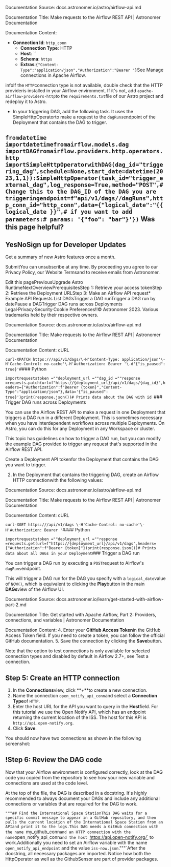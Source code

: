 Documentation Source:
docs.astronomer.io/astro/airflow-api.md

Documentation Title:
Make requests to the Airflow REST API | Astronomer Documentation

Documentation Content:
* **Connection Id**: `http_conn`
	* **Connection Type**: HTTP
	* **Host**: ``
	* **Schema**: `https`
	* **Extras**:`{"Content-Type":"application/json","Authorization":"Bearer "}`See Manage connections in Apache Airflow.

infoIf the `HTTP`connection type is not available, double check that the HTTP provideris installed in your Airflow environment. If it's not, add `apache-airflow-providers-http`to the `requirements.txt`file of our Astro project and redeploy it to Astro.

- In your triggering DAG, add the following task. It uses the SimpleHttpOperatorto make a request to the `dagRuns`endpoint of the Deployment that contains the DAG to trigger.

`fromdatetime importdatetimefromairflow.models.dag importDAGfromairflow.providers.http.operators.http importSimpleHttpOperatorwithDAG(dag_id="triggering_dag",schedule=None,start_date=datetime(2023,1,1)):SimpleHttpOperator(task_id="trigger_external_dag",log_response=True,method="POST",# Change this to the DAG_ID of the DAG you are triggeringendpoint=f"api/v1/dags//dagRuns",http_conn_id="http_conn",data={"logical_date":"{{ logical_date }}",# if you want to add parameters:# params: '{"foo": "bar"}'})`
Was this page helpful?
----------------------

YesNoSign up for Developer Updates
-----------------------------

Get a summary of new Astro features once a month.

SubmitYou can unsubscribe at any time. By proceeding you agree to our Privacy Policy, our Website Termsand to receive emails from Astronomer.

Edit this pagePreviousUpgrade Astro RuntimeNextOverviewPrerequisitesStep 1: Retrieve your access tokenStep 2: Retrieve the Deployment URLStep 3: Make an Airflow API request* Example API Requests
	List DAGsTrigger a DAG runTrigger a DAG run by datePause a DAGTrigger DAG runs across Deployments
Legal·Privacy·Security·Cookie Preferences!!© Astronomer 2023. Various trademarks held by their respective owners.



Documentation Source:
docs.astronomer.io/astro/airflow-api.md

Documentation Title:
Make requests to the Airflow REST API | Astronomer Documentation

Documentation Content:
cURL​

`curl-XPATCH https:///api/v1/dags/\-H'Content-Type: application/json'\-H'Cache-Control: no-cache'\-H'Authorization: Bearer '\-d'{"is_paused": true}'`#### Python​

`importrequeststoken =""deployment_url =""dag_id =""response =requests.patch(url=f"https://{deployment_url}/api/v1/dags/{dag_id}",headers={"Authorization":f"Bearer {token}","Content-Type":"application/json"},data='{"is_paused": true}')print(response.json())# Prints data about the DAG with id `### Trigger DAG runs across Deployments​

You can use the Airflow REST API to make a request in one Deployment that triggers a DAG run in a different Deployment. This is sometimes necessary when you have interdependent workflows across multiple Deployments. On Astro, you can do this for any Deployment in any Workspace or cluster.

This topic has guidelines on how to trigger a DAG run, but you can modify the example DAG provided to trigger any request that's supported in the Airflow REST API.

Create a Deployment API tokenfor the Deployment that contains the DAG you want to trigger.

2. In the Deployment that contains the triggering DAG, create an Airflow HTTP connectionwith the following values:



Documentation Source:
docs.astronomer.io/astro/airflow-api.md

Documentation Title:
Make requests to the Airflow REST API | Astronomer Documentation

Documentation Content:
cURL​

`curl-XGET https:///api/v1/dags \-H'Cache-Control: no-cache'\-H'Authorization: Bearer '`#### Python​

`importrequeststoken =""deployment_url =""response =requests.get(url=f"https://{deployment_url}/api/v1/dags",headers={"Authorization":f"Bearer {token}"})print(response.json())# Prints data about all DAGs in your Deployment`### Trigger a DAG run​

You can trigger a DAG run by executing a `POST`request to Airflow's `dagRuns`endpoint.

This will trigger a DAG run for the DAG you specify with a `logical_date`value of `NOW()`, which is equivalent to clicking the **Play**button in the main **DAGs**view of the Airflow UI.



Documentation Source:
docs.astronomer.io/learn/get-started-with-airflow-part-2.md

Documentation Title:
Get started with Apache Airflow, Part 2: Providers, connections, and variables | Astronomer Documentation

Documentation Content:
4. Enter your **GitHub Access Token**in the GitHub Access Token field. If you need to create a token, you can follow the official GitHub documentation.
5. Save the connection by clicking the **Save**button.

Note that the option to test connections is only available for selected connection types and disabled by default in Airflow 2.7+, see Test a connection.

Step 5: Create an HTTP connection​
----------------------------------

1. In the **Connections**view, click **+**to create a new connection.
2. Name the connection `open_notify_api_conn`and select a **Connection Type**of `HTTP`.
3. Enter the host URL for the API you want to query in the **Host**field. For this tutorial we use the Open Notify API, which has an endpoint returning the current location of the ISS. The host for this API is `http://api.open-notify.org`.
4. Click **Save**.

You should now have two connections as shown in the following screenshot:

!Step 6: Review the DAG code​
----------------------------

Now that your Airflow environment is configured correctly, look at the DAG code you copied from the repository to see how your new variable and connections are used at the code level.

At the top of the file, the DAG is described in a docstring. It's highly recommended to always document your DAGs and include any additional connections or variables that are required for the DAG to work.

`"""## Find the International Space StationThis DAG waits for a specific commit message to appear in a GitHub repository, and then pulls the current location of the International Space Station from an APIand print it to the logs.This DAG needs a GitHub connection with the name `my_github_conn` and an HTTP connection with the name `open_notify_api_conn`and the host `https://api.open-notify.org/` to work.Additionally you need to set an Airflow variable with the name `open_notify_api_endpoint` and the value `iss-now.json`."""`After the docstring, all necessary packages are imported. Notice how both the HttpOperator as well as the GithubSensor are part of provider packages.



